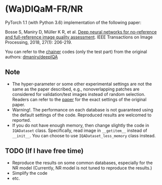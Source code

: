 # (Wa)DIQaM-FR/NR
PyTorch 1.1 (with Python 3.6) implementation of the following paper:

Bosse S, Maniry D, Müller K R, et al. [Deep neural networks for no-reference and full-reference image quality assessment](https://ieeexplore.ieee.org/document/8063957). IEEE Transactions on Image Processing, 2018, 27(1): 206-219.

You can refer to the [chainer](https://chainer.org/) codes (only the test part) from the original authors: [dmaniry/deepIQA](https://github.com/dmaniry/deepIQA)

## Note
- The hyper-parameter or some other experimental settings are not the same as the paper described, e.g., nonoverlapping patches are considered for validation/test images instead of random selection. Readers can refer to the [paper](https://ieeexplore.ieee.org/document/8063957) for the exact settings of the original paper.
- Warning!. The performance on each database is not guaranteed using the default settings of the code. Reproduced results are welcomed to reported.
- If you do not have enough memory, then change slightly the code in `IQADataset` class. Specifically, read image in `__getitem__` instead of  `__init__`. You can choose to use `IQADataset_less_memory` class instead.

## TODO (If I have free time)
- Reproduce the results on some common databases, especially for the NR model (Currently, NR model is not tuned to reproduce the results.)
- Simplify the code
- etc.